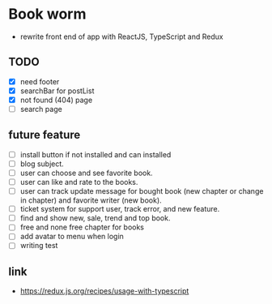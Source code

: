 # Book worm

- rewrite front end of app with ReactJS, TypeScript and Redux

## TODO

- [x] need footer
- [x] searchBar for postList
- [x] not found (404) page
- [ ] search page

## future feature

- [ ] install button if not installed and can installed
- [ ] blog subject.
- [ ] user can choose and see favorite book.
- [ ] user can like and rate to the books.
- [ ] user can track update message for bought book (new chapter or change in chapter) and favorite writer (new book).
- [ ] ticket system for support user, track error, and new feature.
- [ ] find and show new, sale, trend and top book.
- [ ] free and none free chapter for books
- [ ] add avatar to menu when login
- [ ] writing test

## link

- https://redux.js.org/recipes/usage-with-typescript
